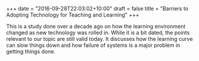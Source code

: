+++
date = "2016-09-28T22:03:02+10:00"
draft = false
title = "Barriers to Adopting Technology for Teaching and Learning"
+++

This is a study done over a decade ago on how the learning environment changed as new technology was rolled in. While it is a bit dated, the points relevant to our topic are still valid today. It discusses how the learning curve can slow things down and how failure of systems is a major problem in getting things done.

